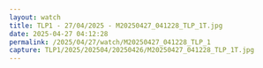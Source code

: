 ```yaml
---
layout: watch
title: TLP1 - 27/04/2025 - M20250427_041228_TLP_1T.jpg
date: 2025-04-27 04:12:28
permalink: /2025/04/27/watch/M20250427_041228_TLP_1
capture: TLP1/2025/202504/20250426/M20250427_041228_TLP_1T.jpg
---
```

